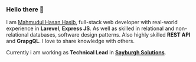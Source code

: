 ### Hello there 👋


I am [Mahmudul Hasan Hasib](https://mhhasib.com), full-stack web developer with real-world experience in **Larevel**, **Express JS**. As well as skilled in relational and non-relational databases, software design patterns. Also highly skilled **REST API** and **GrapgQL**. I love to share knowledge with others.

Currently i am working as **Technical Lead** in [**Sayburgh Solutions**](https://www.sayburgh.com).

